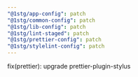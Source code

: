 ```yaml
---
"@1stg/app-config": patch
"@1stg/common-config": patch
"@1stg/lib-config": patch
"@1stg/lint-staged": patch
"@1stg/prettier-config": patch
"@1stg/stylelint-config": patch
---
```


fix(prettier): upgrade prettier-plugin-stylus
